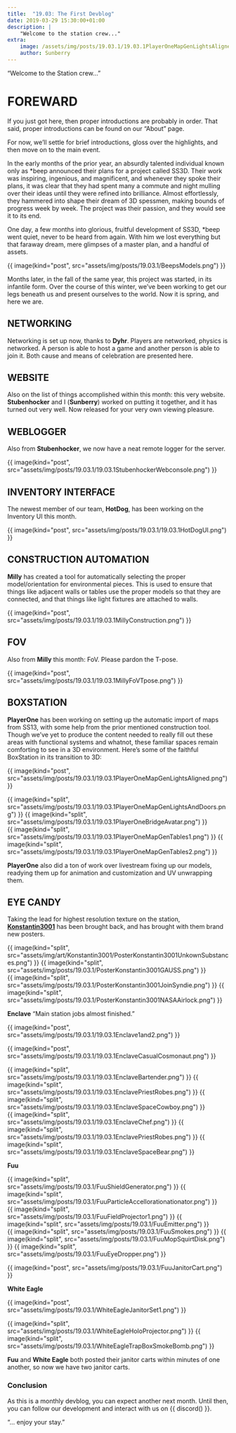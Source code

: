 ```yaml
---
title:  "19.03: The First Devblog"
date: 2019-03-29 15:30:00+01:00
description: |
    "Welcome to the station crew..."
extra:
    image: /assets/img/posts/19.03.1/19.03.1PlayerOneMapGenLightsAligned.png
    author: Sunberry
---
```


“Welcome to the Station crew…”

# FOREWARD

If you just got here, then proper introductions are probably in order. That said, proper introductions can be found on our “About” page.

For now, we’ll settle for brief introductions, gloss over the highlights, and then move on to the main event.

In the early months of the prior year, an absurdly talented individual known only as *beep announced their plans for a project called SS3D. Their work was inspiring, ingenious, and magnificent, and whenever they spoke their plans, it was clear that they had spent many a commute and night mulling over their ideas until they were refined into brilliance. Almost effortlessly, they hammered into shape their dream of 3D spessmen, making bounds of progress week by week. The project was their passion, and they would see it to its end.

One day, a few months into glorious, fruitful development of SS3D, *beep went quiet, never to be heard from again. With him we lost everything but that faraway dream, mere glimpses of a master plan, and a handful of assets.

{{ image(kind="post", src="assets/img/posts/19.03.1/BeepsModels.png") }}

Months later, in the fall of the same year, this project was started, in its infantile form. Over the course of this winter, we’ve been working to get our legs beneath us and present ourselves to the world. Now it is spring, and here we are.

## NETWORKING

Networking is set up now, thanks to **Dyhr**. Players are networked, physics is networked. A person is able to host a game and another person is able to join it. Both cause and means of celebration are presented here.

## WEBSITE

Also on the list of things accomplished within this month: this very website. **Stubenhocker** and I (**Sunberry**) worked on putting it together, and it has turned out very well. Now released for your very own viewing pleasure.

## WEBLOGGER

Also from **Stubenhocker**, we now have a neat remote logger for the server.

{{ image(kind="post", src="assets/img/posts/19.03.1/19.03.1StubenhockerWebconsole.png") }}

## INVENTORY INTERFACE

The newest member of our team, **HotDog**, has been working on the Inventory UI this month.

{{ image(kind="post", src="assets/img/posts/19.03.1/19.03.1HotDogUI.png") }}

## CONSTRUCTION AUTOMATION

**Milly** has created a tool for automatically selecting the proper model/orientation for environmental pieces. This is used to ensure that things like adjacent walls or tables use the proper models so that they are connected, and that things like light fixtures are attached to walls.

{{ image(kind="post", src="assets/img/posts/19.03.1/19.03.1MillyConstruction.png") }}

## FOV

Also from **Milly** this month: FoV. Please pardon the T-pose.

{{ image(kind="post", src="assets/img/posts/19.03.1/19.03.1MillyFoVTpose.png") }}

## BOXSTATION

**PlayerOne** has been working on setting up the automatic import of maps from SS13, with some help from the prior mentioned construction tool. Though we’ve yet to produce the content needed to really fill out these areas with functional systems and whatnot, these familiar spaces remain comforting to see in a 3D environment. Here’s some of the faithful BoxStation in its transition to 3D:

{{ image(kind="post", src="assets/img/posts/19.03.1/19.03.1PlayerOneMapGenLightsAligned.png") }}

<div class='horizontal-2' markdown='1'>
{{ image(kind="split", src="assets/img/posts/19.03.1/19.03.1PlayerOneMapGenLightsAndDoors.png") }}
{{ image(kind="split", src="assets/img/posts/19.03.1/19.03.1PlayerOneBridgeAvatar.png") }}
</div>

<div class='horizontal-2' markdown='1'>
{{ image(kind="split", src="assets/img/posts/19.03.1/19.03.1PlayerOneMapGenTables1.png") }}
{{ image(kind="split", src="assets/img/posts/19.03.1/19.03.1PlayerOneMapGenTables2.png") }}
</div>

**PlayerOne** also did a ton of work over livestream fixing up our models, readying them up for animation and customization and UV unwrapping them.

## EYE CANDY

Taking the lead for highest resolution texture on the station, [**Konstantin3001**](https://www.deviantart.com/konstantin3001) has been brought back, and has brought with them brand new posters.

<div class='horizontal-2' markdown='1'>
{{ image(kind="split", src="assets/img/art/Konstantin3001/PosterKonstantin3001UnkownSubstances.png") }}
{{ image(kind="split", src="assets/img/posts/19.03.1/PosterKonstantin3001GAUSS.png") }}
</div>

<div class='horizontal-2' markdown='1'>
{{ image(kind="split", src="assets/img/posts/19.03.1/PosterKonstantin3001JoinSyndie.png") }}
{{ image(kind="split", src="assets/img/posts/19.03.1/PosterKonstantin3001NASAAirlock.png") }}
</div>

**Enclave** “Main station jobs almost finished.”

{{ image(kind="post", src="assets/img/posts/19.03.1/19.03.1Enclave1and2.png") }}

{{ image(kind="post", src="assets/img/posts/19.03.1/19.03.1EnclaveCasualCosmonaut.png") }}

<div class='horizontal-3' markdown='1'>
{{ image(kind="split", src="assets/img/posts/19.03.1/19.03.1EnclaveBartender.png") }}
{{ image(kind="split", src="assets/img/posts/19.03.1/19.03.1EnclavePriestRobes.png") }}
{{ image(kind="split", src="assets/img/posts/19.03.1/19.03.1EnclaveSpaceCowboy.png") }}
</div>

<div class='horizontal-3' markdown='1'>
{{ image(kind="split", src="assets/img/posts/19.03.1/19.03.1EnclaveChef.png") }}
{{ image(kind="split", src="assets/img/posts/19.03.1/19.03.1EnclavePriestRobes.png") }}
{{ image(kind="split", src="assets/img/posts/19.03.1/19.03.1EnclaveSpaceBear.png") }}
</div>

**Fuu**

<div class='horizontal-2' markdown='1'>
{{ image(kind="split", src="assets/img/posts/19.03.1/FuuShieldGenerator.png") }}
{{ image(kind="split", src="assets/img/posts/19.03.1/FuuParticleAccellorationationator.png") }}
</div>

<div class='horizontal-2' markdown='1'>
{{ image(kind="split", src="assets/img/posts/19.03.1/FuuFieldProjector1.png") }}
{{ image(kind="split", src="assets/img/posts/19.03.1/FuuEmitter.png") }}
</div>

<div class='horizontal-3' markdown='1'>
{{ image(kind="split", src="assets/img/posts/19.03.1/FuuSmokes.png") }}
{{ image(kind="split", src="assets/img/posts/19.03.1/FuuMopSquirtDisk.png") }}
{{ image(kind="split", src="assets/img/posts/19.03.1/FuuEyeDropper.png") }}
</div>

{{ image(kind="post", src="assets/img/posts/19.03.1/FuuJanitorCart.png") }}

**White Eagle**

{{ image(kind="post", src="assets/img/posts/19.03.1/WhiteEagleJanitorSet1.png") }}

<div class='horizontal-2' markdown='1'>
{{ image(kind="split", src="assets/img/posts/19.03.1/WhiteEagleHoloProjector.png") }}
{{ image(kind="split", src="assets/img/posts/19.03.1/WhiteEagleTrapBoxSmokeBomb.png") }}
</div>

**Fuu** and **White Eagle** both posted their janitor carts within minutes of one another, so now we have two janitor carts.

### Conclusion

As this is a monthly devblog, you can expect another next month. Until then, you can follow our development and interact with us on {{ discord() }}.

“... enjoy your stay.”
